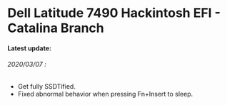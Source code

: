 # Dell Latitude 7490 Hackintosh EFI - Catalina Branch

#### Latest update:

###### 2020/03/07 : 
* Get fully SSDTified.
* Fixed abnormal behavior when pressing Fn+Insert to sleep.
